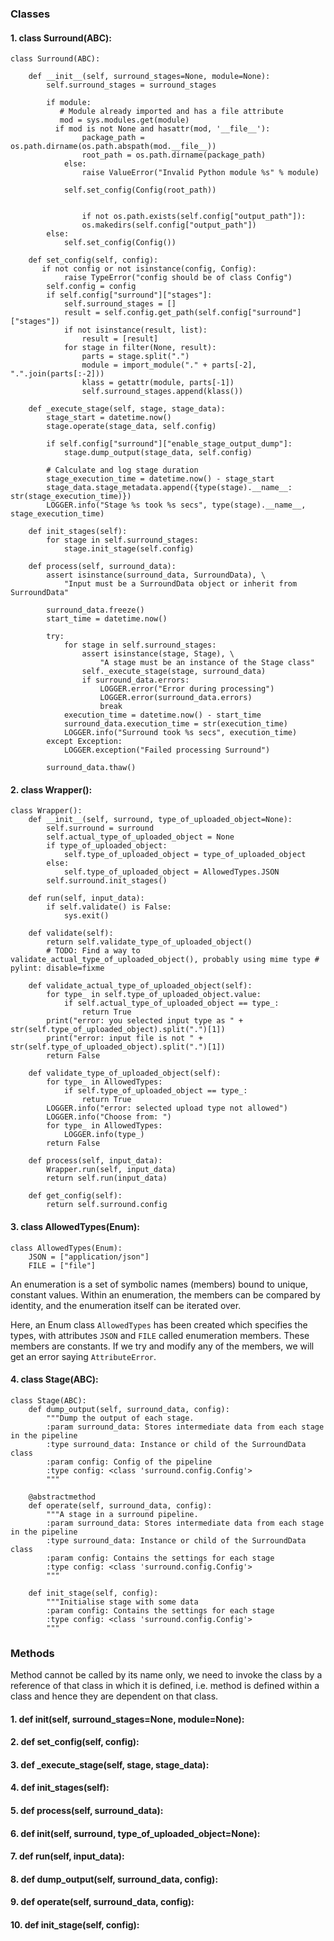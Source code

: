 ### Classes

#### 1. class Surround(ABC):

    class Surround(ABC):

        def __init__(self, surround_stages=None, module=None):
            self.surround_stages = surround_stages

            if module:
               # Module already imported and has a file attribute
               mod = sys.modules.get(module)
              if mod is not None and hasattr(mod, '__file__'):
                    package_path = os.path.dirname(os.path.abspath(mod.__file__))
                    root_path = os.path.dirname(package_path)
                else:
                    raise ValueError("Invalid Python module %s" % module)

                self.set_config(Config(root_path))


                    if not os.path.exists(self.config["output_path"]):
                    os.makedirs(self.config["output_path"])
            else:
                self.set_config(Config())

        def set_config(self, config):
           if not config or not isinstance(config, Config):
                raise TypeError("config should be of class Config")
            self.config = config
            if self.config["surround"]["stages"]:
                self.surround_stages = []
                result = self.config.get_path(self.config["surround"]["stages"])
                if not isinstance(result, list):
                    result = [result]
                for stage in filter(None, result):
                    parts = stage.split(".")
                    module = import_module("." + parts[-2], ".".join(parts[:-2]))
                    klass = getattr(module, parts[-1])
                    self.surround_stages.append(klass())

        def _execute_stage(self, stage, stage_data):
            stage_start = datetime.now()
            stage.operate(stage_data, self.config)

            if self.config["surround"]["enable_stage_output_dump"]:
                stage.dump_output(stage_data, self.config)

            # Calculate and log stage duration
            stage_execution_time = datetime.now() - stage_start
            stage_data.stage_metadata.append({type(stage).__name__: str(stage_execution_time)})
            LOGGER.info("Stage %s took %s secs", type(stage).__name__, stage_execution_time)

        def init_stages(self):
            for stage in self.surround_stages:
                stage.init_stage(self.config)

        def process(self, surround_data):
            assert isinstance(surround_data, SurroundData), \
                "Input must be a SurroundData object or inherit from SurroundData"

            surround_data.freeze()
            start_time = datetime.now()

            try:
                for stage in self.surround_stages:
                    assert isinstance(stage, Stage), \
                        "A stage must be an instance of the Stage class"
                    self._execute_stage(stage, surround_data)
                    if surround_data.errors:
                        LOGGER.error("Error during processing")
                        LOGGER.error(surround_data.errors)
                        break
                execution_time = datetime.now() - start_time
                surround_data.execution_time = str(execution_time)
                LOGGER.info("Surround took %s secs", execution_time)
            except Exception:
                LOGGER.exception("Failed processing Surround")

            surround_data.thaw()


#### 2. class Wrapper():

    class Wrapper():
        def __init__(self, surround, type_of_uploaded_object=None):
            self.surround = surround
            self.actual_type_of_uploaded_object = None
            if type_of_uploaded_object:
                self.type_of_uploaded_object = type_of_uploaded_object
            else:
                self.type_of_uploaded_object = AllowedTypes.JSON
            self.surround.init_stages()

        def run(self, input_data):
            if self.validate() is False:
                sys.exit()

        def validate(self):
            return self.validate_type_of_uploaded_object()
            # TODO: Find a way to validate_actual_type_of_uploaded_object(), probably using mime type # pylint: disable=fixme

        def validate_actual_type_of_uploaded_object(self):
            for type_ in self.type_of_uploaded_object.value:
                if self.actual_type_of_uploaded_object == type_:
                    return True
            print("error: you selected input type as " + str(self.type_of_uploaded_object).split(".")[1])
            print("error: input file is not " + str(self.type_of_uploaded_object).split(".")[1])
            return False

        def validate_type_of_uploaded_object(self):
            for type_ in AllowedTypes:
                if self.type_of_uploaded_object == type_:
                    return True
            LOGGER.info("error: selected upload type not allowed")
            LOGGER.info("Choose from: ")
            for type_ in AllowedTypes:
                LOGGER.info(type_)
            return False

        def process(self, input_data):
            Wrapper.run(self, input_data)
            return self.run(input_data)

        def get_config(self):
            return self.surround.config


#### 3. class AllowedTypes(Enum):

    class AllowedTypes(Enum):
        JSON = ["application/json"]
        FILE = ["file"]
        
An enumeration is a set of symbolic names (members) bound to unique, constant values. Within an enumeration, the members can be compared by identity, and the enumeration itself can be iterated over.

Here, an Enum class `AllowedTypes` has been created which specifies the types, with attributes `JSON` and `FILE` called enumeration members. These members are constants. If we try and modify any of the members, we will get an error saying `AttributeError`.


#### 4. class Stage(ABC):

    class Stage(ABC):
        def dump_output(self, surround_data, config):
            """Dump the output of each stage.
            :param surround_data: Stores intermediate data from each stage in the pipeline
            :type surround_data: Instance or child of the SurroundData class
            :param config: Config of the pipeline
            :type config: <class 'surround.config.Config'>
            """

        @abstractmethod
        def operate(self, surround_data, config):
            """A stage in a surround pipeline.
            :param surround_data: Stores intermediate data from each stage in the pipeline
            :type surround_data: Instance or child of the SurroundData class
            :param config: Contains the settings for each stage
            :type config: <class 'surround.config.Config'>
            """

        def init_stage(self, config):
            """Initialise stage with some data
            :param config: Contains the settings for each stage
            :type config: <class 'surround.config.Config'>
            """


### Methods

Method cannot be called by its name only, we need to invoke the class by a reference of that class in which it is defined, i.e. method is defined within a class and hence they are dependent on that class.

#### 1. def __init__(self, surround_stages=None, module=None):

#### 2. def set_config(self, config):

#### 3. def _execute_stage(self, stage, stage_data):

#### 4. def init_stages(self):

#### 5. def process(self, surround_data):

#### 6. def __init__(self, surround, type_of_uploaded_object=None):

#### 7. def run(self, input_data):

#### 8. def dump_output(self, surround_data, config):

#### 9. def operate(self, surround_data, config):

#### 10. def init_stage(self, config):
